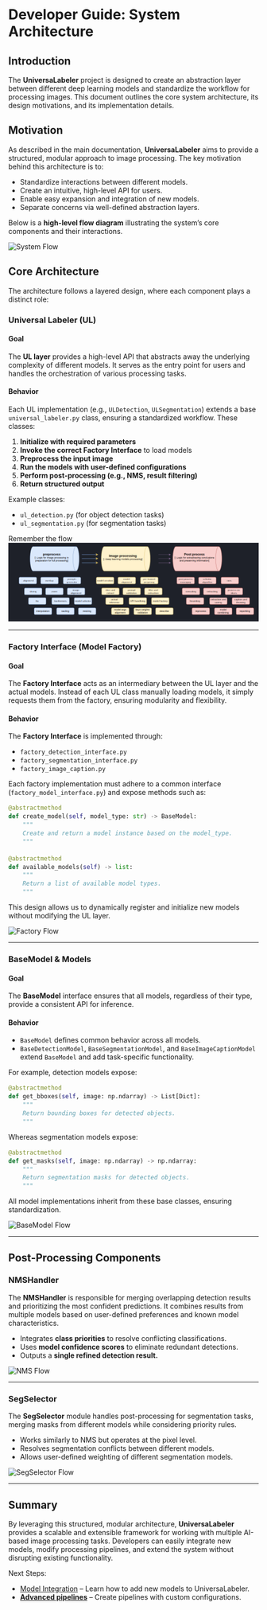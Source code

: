 # Developer Guide: System Architecture

## Introduction

The **UniversaLabeler** project is designed to create an abstraction layer between different deep learning models and standardize the workflow for processing images. This document outlines the core system architecture, its design motivations, and its implementation details.

## Motivation

As described in the main documentation, **UniversaLabeler** aims to provide a structured, modular approach to image processing. The key motivation behind this architecture is to:

- Standardize interactions between different models.
- Create an intuitive, high-level API for users.
- Enable easy expansion and integration of new models.
- Separate concerns via well-defined abstraction layers.

Below is a **high-level flow diagram** illustrating the system’s core components and their interactions.

![System Flow](../assets/system_flow.png)

## Core Architecture

The architecture follows a layered design, where each component plays a distinct role:

### Universal Labeler (UL)
#### Goal
The **UL layer** provides a high-level API that abstracts away the underlying complexity of different models. It serves as the entry point for users and handles the orchestration of various processing tasks.

#### Behavior
Each UL implementation (e.g., `ULDetection`, `ULSegmentation`) extends a base `universal_labeler.py` class, ensuring a standardized workflow. These classes:

1. **Initialize with required parameters**
2. **Invoke the correct Factory Interface** to load models
3. **Preprocess the input image**
4. **Run the models with user-defined configurations**
5. **Perform post-processing (e.g., NMS, result filtering)**
6. **Return structured output**

Example classes:
- `ul_detection.py` (for object detection tasks)
- `ul_segmentation.py` (for segmentation tasks)

Remember the flow
![UL Flow](../assets/universal_labeler_flow.png)

---

### Factory Interface (Model Factory)
#### Goal
The **Factory Interface** acts as an intermediary between the UL layer and the actual models. Instead of each UL class manually loading models, it simply requests them from the factory, ensuring modularity and flexibility.

#### Behavior
The **Factory Interface** is implemented through:
- `factory_detection_interface.py`
- `factory_segmentation_interface.py`
- `factory_image_caption.py`

Each factory implementation must adhere to a common interface (`factory_model_interface.py`) and expose methods such as:

```python
@abstractmethod
def create_model(self, model_type: str) -> BaseModel:
    """
    Create and return a model instance based on the model_type.
    """

@abstractmethod
def available_models(self) -> list:
    """
    Return a list of available model types.
    """
```

This design allows us to dynamically register and initialize new models without modifying the UL layer.

![Factory Flow](../assets/factory_flow.png)

---

### BaseModel & Models
#### Goal
The **BaseModel** interface ensures that all models, regardless of their type, provide a consistent API for inference.

#### Behavior
- `BaseModel` defines common behavior across all models.
- `BaseDetectionModel`, `BaseSegmentationModel`, and `BaseImageCaptionModel` extend `BaseModel` and add task-specific functionality.

For example, detection models expose:
```python
@abstractmethod
def get_bboxes(self, image: np.ndarray) -> List[Dict]:
    """
    Return bounding boxes for detected objects.
    """
```
Whereas segmentation models expose:
```python
@abstractmethod
def get_masks(self, image: np.ndarray) -> np.ndarray:
    """
    Return segmentation masks for detected objects.
    """
```

All model implementations inherit from these base classes, ensuring standardization.

![BaseModel Flow](../assets/basemodel_flow.png)

---

## Post-Processing Components

### NMSHandler
The **NMSHandler** is responsible for merging overlapping detection results and prioritizing the most confident predictions. It combines results from multiple models based on user-defined preferences and known model characteristics.

- Integrates **class priorities** to resolve conflicting classifications.
- Uses **model confidence scores** to eliminate redundant detections.
- Outputs a **single refined detection result.**

![NMS Flow](../assets/nms_flow.png)

---

### SegSelector
The **SegSelector** module handles post-processing for segmentation tasks, merging masks from different models while considering priority rules.

- Works similarly to NMS but operates at the pixel level.
- Resolves segmentation conflicts between different models.
- Allows user-defined weighting of different segmentation models.

![SegSelector Flow](../assets/seg_selector_flow.png)

---

## Summary
By leveraging this structured, modular architecture, **UniversaLabeler** provides a scalable and extensible framework for working with multiple AI-based image processing tasks. Developers can easily integrate new models, modify processing pipelines, and extend the system without disrupting existing functionality.

Next Steps:
- [Model Integration](model-integration.md) – Learn how to add new models to UniversaLabeler.
- **[Advanced pipelines](advanced-usage-pipelines.md)** – Create pipelines with custom configurations.

